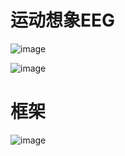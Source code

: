 # 运动想象EEG

![image](https://github.com/66xiu/emotion-recogniton-repo/assets/109055774/511dccd9-8e93-417a-88ef-6883212a96d0)

![image](https://github.com/66xiu/emotion-recogniton-repo/assets/109055774/94a4599b-79ee-423c-88a3-d5e3fc1faba8)

# 框架

![image](https://github.com/66xiu/emotion-recogniton-repo/assets/109055774/919f018b-4fd2-44c3-a64d-393e589ca04e)

